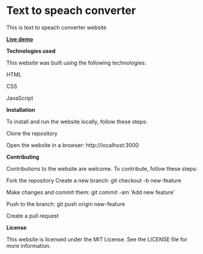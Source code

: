 # Text to speach converter

This is text to speach converter website


**[Live demo](https://cardgameflex.vercel.app/)**

**Technologies used**


This website was built using the following technologies:

HTML

CSS

JavaScript

**Installation**


To install and run the website locally, follow these steps:

Clone the repository

Open the website in a browser: http://localhost:3000

**Contributing**


Contributions to the website are welcome. To contribute, follow these steps:

Fork the repository Create a new branch: git checkout -b new-feature

Make changes and commit them: git commit -am 'Add new feature'

Push to the branch: git push origin new-feature

Create a pull request

**License**


This website is licensed under the MIT License. See the LICENSE file for more information.
